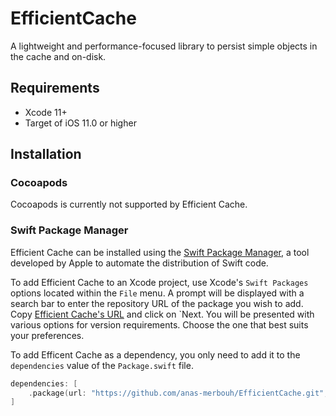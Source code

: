 # EfficientCache

A lightweight and performance-focused library to persist simple objects in the cache and on-disk. 

## Requirements

- Xcode 11+
- Target of iOS 11.0 or higher

## Installation

### Cocoapods

Cocoapods is currently not supported by Efficient Cache.

### Swift Package Manager

Efficient Cache can be installed using the [Swift Package Manager](https://swift.org/package-manager/), a tool developed by Apple to automate the distribution of Swift code. 

To add Efficient Cache to an Xcode project, use Xcode's `Swift Packages` options located within the `File` menu. A prompt will be displayed with a search bar to enter the repository URL of the package you wish to add. Copy [Efficient Cache's URL](https://github.com/anas-merbouh/EfficientCache.git) and click on `Next. You will be presented with various options for version requirements. Choose the one that best suits your preferences.

To add Efficent Cache as a dependency, you only need to add it to the `dependencies` value of the `Package.swift` file.

```swift
dependencies: [
    .package(url: "https://github.com/anas-merbouh/EfficientCache.git", .upToNextMajor(from: "1.0.0"))
]
```
